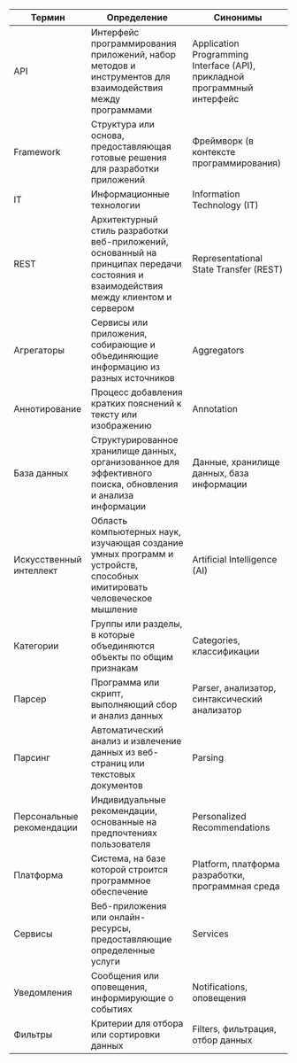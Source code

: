 | Термин                           | Определение                                              | Синонимы                                             |
|----------------------------------|-----------------------------------------------------------|------------------------------------------------------|
| API                              | Интерфейс программирования приложений, набор методов и инструментов для взаимодействия между программами | Application Programming Interface (API), прикладной программный интерфейс |
| Framework                        | Структура или основа, предоставляющая готовые решения для разработки приложений | Фреймворк (в контексте программирования) |
| IT                               | Информационные технологии                                 | Information Technology (IT)                         |
| REST                 | Архитектурный стиль разработки веб-приложений, основанный на принципах передачи состояния и взаимодействия между клиентом и сервером | Representational State Transfer (REST) |
| Агрегаторы                       | Сервисы или приложения, собирающие и объединяющие информацию из разных источников | Aggregators                  |
| Аннотирование                    | Процесс добавления кратких пояснений к тексту или изображению | Annotation                                      |
| База данных                      | Структурированное хранилище данных, организованное для эффективного поиска, обновления и анализа информации | Данные, хранилище данных, база информации |
| Искусственный интеллект          | Область компьютерных наук, изучающая создание умных программ и устройств, способных имитировать человеческое мышление | Artificial Intelligence (AI)    |
| Категории                        | Группы или разделы, в которые объединяются объекты по общим признакам | Categories, классификации                             |
| Парсер                           | Программа или скрипт, выполняющий сбор и анализ данных             | Parser, анализатор, синтаксический анализатор                                               |
| Парсинг                          | Автоматический анализ и извлечение данных из веб-страниц или текстовых документов | Parsing                  |
| Персональные рекомендации        | Индивидуальные рекомендации, основанные на предпочтениях пользователя | Personalized Recommendations          |
| Платформа                        | Система, на базе которой строится программное обеспечение  | Platform, платформа разработки, программная среда                                              |
| Сервисы                          | Веб-приложения или онлайн-ресурсы, предоставляющие определенные услуги | Services                             |
| Уведомления                      | Сообщения или оповещения, информирующие о событиях        | Notifications, оповещения                                        |
| Фильтры                          | Критерии для отбора или сортировки данных                  | Filters, фильтрация, отбор данных                                              |
